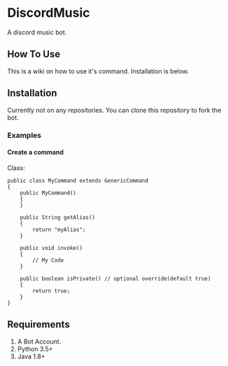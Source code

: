 # DiscordMusic
A discord music bot.

## How To Use
This is a wiki on how to use it's command. Installation is below.


## Installation

Currently not on any repositories.
You can clone this repository to fork the bot.

### Examples

#### Create a command
Class:

    public class MyCommand extends GenericCommand 
    {
        public MyCommand()
        {
        }
    
        public String getAlias()
        {
            return "myAlias";
        }
    
        public void invoke()
        {
            // My Code
        }
    
        public boolean isPrivate() // optional override(default true)
        {
            return true;
        }
    }


## Requirements
1. A Bot Account.
2. Python 3.5+
3. Java 1.8+